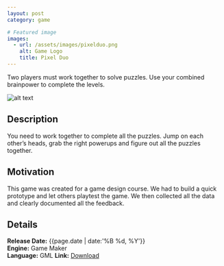 ```yaml
---
layout: post
category: game

# Featured image
images:
  - url: /assets/images/pixelduo.png
    alt: Game Logo
    title: Pixel Duo
---
```


Two players must work together to solve puzzles. Use your combined brainpower to complete the levels.
<!--content-->
![alt text]({{site.baseurl}}{{page.images[0].url}} "{{page.images[0].alt}}")

## Description
You need to work together to complete all the puzzles. Jump on each other’s heads, grab the right powerups and figure out all the puzzles together.

## Motivation
This game was created for a game design course. We had to build a quick prototype and let others playtest the game. We then collected all the data and clearly documented all the feedback.

## Details
**Release Date:** {{page.date | date:'%B %d, %Y'}}  
**Engine:** Game Maker  
**Language:** GML
**Link:**  [Download](https://gearedgames.itch.io/pixel-duo?secret=5zkJqOAWFHSPH9mt7ZnPec)
